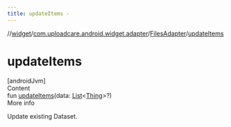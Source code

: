 ```yaml
---
title: updateItems -
---
```

//[widget](../../index.md)/[com.uploadcare.android.widget.adapter](../index.md)/[FilesAdapter](index.md)/[updateItems](update-items.md)



# updateItems  
[androidJvm]  
Content  
fun [updateItems](update-items.md)(data: [List](https://kotlinlang.org/api/latest/jvm/stdlib/kotlin.collections/-list/index.html)<[Thing](../../com.uploadcare.android.widget.data/-thing/index.md)>?)  
More info  


Update existing Dataset.

  



